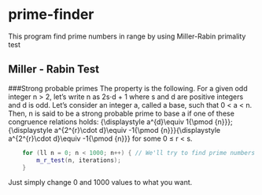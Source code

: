 # prime-finder
This program find prime numbers in range by using Miller-Rabin primality test
## Miller - Rabin Test
###Strong probable primes
The property is the following. For a given odd integer n > 2, let’s write n as 2s⋅d + 1 where s and d are positive integers and d is odd. Let’s consider an integer a, called a base, such that 0 < a < n. Then, n is said to be a strong probable prime to base a if one of these congruence relations holds:
{\displaystyle a^{d}\equiv 1{\pmod {n}}};
{\displaystyle a^{2^{r}\cdot d}\equiv -1{\pmod {n}}}{\displaystyle a^{2^{r}\cdot d}\equiv -1{\pmod {n}}} for some 0 ≤ r < s.
```c++
    for (ll n = 0; n < 1000; n++) { // We'll try to find prime numbers in range 1 - 1000. 
        m_r_test(n, iterations);
    }
```
Just simply change 0 and 1000 values to what you want.
